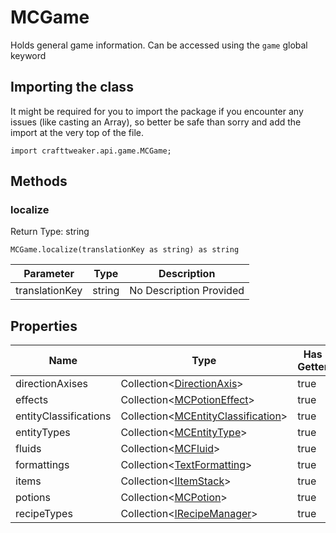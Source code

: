 # MCGame

Holds general game information.
 Can be accessed using the `game` global keyword

## Importing the class

It might be required for you to import the package if you encounter any issues (like casting an Array), so better be safe than sorry and add the import at the very top of the file.
```zenscript
import crafttweaker.api.game.MCGame;
```


## Methods

### localize



Return Type: string

```zenscript
MCGame.localize(translationKey as string) as string
```

| Parameter | Type | Description |
|-----------|------|-------------|
| translationKey | string | No Description Provided |



## Properties

| Name | Type | Has Getter | Has Setter |
|------|------|------------|------------|
| directionAxises | Collection&lt;[DirectionAxis](/vanilla/api/util/DirectionAxis)&gt; | true | false |
| effects | Collection&lt;[MCPotionEffect](/vanilla/api/potions/MCPotionEffect)&gt; | true | false |
| entityClassifications | Collection&lt;[MCEntityClassification](/vanilla/api/entity/MCEntityClassification)&gt; | true | false |
| entityTypes | Collection&lt;[MCEntityType](/vanilla/api/entities/MCEntityType)&gt; | true | false |
| fluids | Collection&lt;[MCFluid](/vanilla/api/fluid/MCFluid)&gt; | true | false |
| formattings | Collection&lt;[TextFormatting](/vanilla/api/util/text/TextFormatting)&gt; | true | false |
| items | Collection&lt;[IItemStack](/vanilla/api/items/IItemStack)&gt; | true | false |
| potions | Collection&lt;[MCPotion](/vanilla/api/potions/MCPotion)&gt; | true | false |
| recipeTypes | Collection&lt;[IRecipeManager](/vanilla/api/managers/IRecipeManager)&gt; | true | false |

